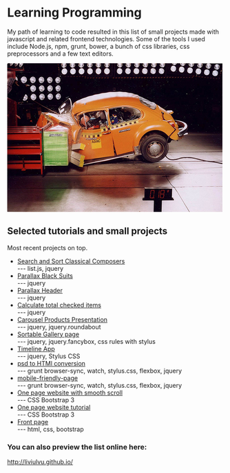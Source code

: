 # Learning Programming

My path of learning to code resulted in this list of small projects made with javascript and related frontend technologies. Some of the tools I used include Node.js, npm, grunt, bower, a bunch of css libraries, css preprocessors and a few text editors.  

![](https://raw.githubusercontent.com/LiviuLvu/LiviuLvu.github.io/master/images/frontcrash.jpg)  

## Selected tutorials and small projects  
Most recent projects on top.  

* [Search and Sort Classical Composers](http://liviulvu.github.io/composers-list/)  
    --- list.js, jquery   
* [Parallax Black Suits](http://liviulvu.github.io/parallax-dark-suits/)  
    --- jquery  
* [Parallax Header](http://liviulvu.github.io/parallax-cello-header/)  
    --- jquery  
* [Calculate total checked items](http://liviulvu.github.io/calculator-options-cost/)  
    --- jquery  
* [Carousel Products Presentation](http://liviulvu.github.io/learning-carousel/)  
    --- jquery, jquery.roundabout  
* [Sortable Gallery page](http://liviulvu.github.io/learning-sortable-gallery/)  
    --- jquery, jquery.fancybox, css rules with stylus  
* [Timeline App](http://liviulvu.github.io/learning-timeline-jquery/)  
    --- jquery, Stylus CSS  
* [psd to HTMl conversion](http://liviulvu.github.io/home-agency/)  
    --- grunt browser-sync, watch, stylus.css, flexbox, jquery  
* [mobile-friendly-page](http://liviulvu.github.io/mobile-friendly-page)  
    --- grunt browser-sync, watch, stylus.css, flexbox, jquery  
* [One page website with smooth scroll](https://liviuLvu.github.io/Bootstrap3_onePage_tut2)  
    --- CSS Bootstrap 3  
* [One page website tutorial](https://liviuLvu.github.io/Bootstrap3_onePage_tut1)  
    --- CSS Bootstrap 3  
* [Front page](https://liviuLvu.github.io/codeacademy/airbnb_website)  
    --- html, css, bootstrap  


### You can also preview the list online here:  
http://liviulvu.github.io/   

